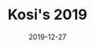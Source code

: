 ---
path: "/kosi"
date: "2019-12-27"
title: "Kosi's 2019"
people: "
<h1> People</h1>
<p>Best Dev Partner - Amaugo Samson</p>
<p>Smartest Dude on the block - Chukwuma Kingsley</p>
<p>Funniest Dude - Okanu Chinonso</p>
<p>Lady of the year - Mom</p>
<p>Most influencial - Nnenji Chidindu</p>
<p>Best Giver/Gifts (Descending) - Christ, Mom and Dad, Ezeoguine Chuka Dean</p>
<p>Greatest Figures - Bolaji Ayodeji, Charles Odili</p>
<p>Hope to work with - Ndubisi Prosper, Alfred Johnson</p>
<p>Best motivation - Uche Umeh</p>"
memories: "
<h2>Memories</h2>
<p>Best - DevFest Uyo</p>
<p>Worst - Thermo Test</p>
<p>Funniest - Undecided</p>
<p>Most painful - November illness</p>
"
concepts: "
<h2>Concepts</h2>
<p>Coolest things I learnt - React + Inventor</p>
<p>Want to contribute to - Open source, building Owerri's tech ecosystem and teaching kids about tech</p>
"
bestRecords: "
<h2>Best Records</h2>
<p>Staying up all night sometime in september</p>
<p>Volunteering for the Hult Prize Challenge</p>
<p>Eating Bread throughout for 3 days sometime in July 😂</p>
"
---